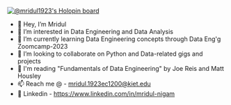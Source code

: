 [![@mridul1923's Holopin board](https://holopin.io/api/user/board?user=mridul1923)](https://holopin.io/@mridul1923)

- 👋 Hey, I’m Mridul
- 👀 I’m interested in Data Engineering and Data Analysis
- 🌱 I’m currently learning Data Engineering concepts through Data Eng'g Zoomcamp-2023
- 💞️ I’m looking to collaborate on Python and Data-related gigs and projects
- 📖 I'm reading "Fundamentals of Data Engineering" by Joe Reis and Matt Housley 
- 📫 Reach me @ - mridul.1923ec1200@kiet.edu
- 🔗 Linkedin - https://www.linkedin.com/in/mridul-nigam
<!---
Mridul1129261/Mridul1129261 is a ✨ special ✨ repository because its `README.md` (this file) appears on your GitHub profile.
You can click the Preview link to take a look at your changes.
--->
